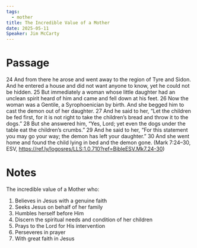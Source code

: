 ```yaml
---
tags:
  - mother
title: The Incredible Value of a Mother
date: 2025-05-11
Speaker: Jim McCarty
---
```

# Passage
24 And from there he arose and went away to the region of Tyre and Sidon. And he entered a house and did not want anyone to know, yet he could not be hidden. 25 But immediately a woman whose little daughter had an unclean spirit heard of him and came and fell down at his feet. 26 Now the woman was a Gentile, a Syrophoenician by birth. And she begged him to cast the demon out of her daughter. 27 And he said to her, “Let the children be fed first, for it is not right to take the children’s bread and throw it to the dogs.” 28 But she answered him, “Yes, Lord; yet even the dogs under the table eat the children’s crumbs.” 29 And he said to her, “For this statement you may go your way; the demon has left your daughter.” 30 And she went home and found the child lying in bed and the demon gone.  (Mark 7:24–30, ESV, https://ref.ly/logosres/LLS:1.0.710?ref=BibleESV.Mk7.24-30)

# Notes
The incredible value of a Mother who:
1. Believes in Jesus with a genuine faith
2. Seeks Jesus on behalf of her family
3. Humbles herself before Him
4. Discern the spiritual needs and condition of her children 
5. Prays to the Lord for His intervention
6. Perseveres in prayer 
7. With great faith in Jesus 
